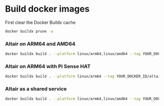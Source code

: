 # Build docker images

First clear the Docker Buildx cache

```bash
docker buildx prune -a
```

### Altair on ARM64 and AMD64

```bash
docker buildx build . --platform linux/arm64,linux/amd64 --tag YOUR_DOCKER_ID/altair8800:latest --push
```

### Altair on ARM64 with Pi Sense HAT

```bash
docker buildx build . --platform linux/arm64 --tag YOUR_DOCKER_ID/altair8800-pisense:latest --push
```

### Altair as a shared service

```bash
docker buildx build . --platform linux/arm64,linux/amd64 --tag YOUR_DOCKER_ID/altair8800-cloud:latest --push
```